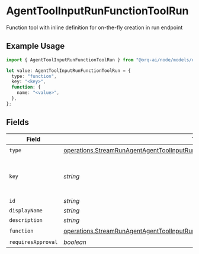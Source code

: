 # AgentToolInputRunFunctionToolRun

Function tool with inline definition for on-the-fly creation in run endpoint

## Example Usage

```typescript
import { AgentToolInputRunFunctionToolRun } from "@orq-ai/node/models/operations";

let value: AgentToolInputRunFunctionToolRun = {
  type: "function",
  key: "<key>",
  function: {
    name: "<value>",
  },
};
```

## Fields

| Field                                                                                                                                                                                          | Type                                                                                                                                                                                           | Required                                                                                                                                                                                       | Description                                                                                                                                                                                    |
| ---------------------------------------------------------------------------------------------------------------------------------------------------------------------------------------------- | ---------------------------------------------------------------------------------------------------------------------------------------------------------------------------------------------- | ---------------------------------------------------------------------------------------------------------------------------------------------------------------------------------------------- | ---------------------------------------------------------------------------------------------------------------------------------------------------------------------------------------------- |
| `type`                                                                                                                                                                                         | [operations.StreamRunAgentAgentToolInputRunAgentsRequestRequestBodySettingsTools14Type](../../models/operations/streamrunagentagenttoolinputrunagentsrequestrequestbodysettingstools14type.md) | :heavy_check_mark:                                                                                                                                                                             | N/A                                                                                                                                                                                            |
| `key`                                                                                                                                                                                          | *string*                                                                                                                                                                                       | :heavy_check_mark:                                                                                                                                                                             | Unique key of the tool as it will be displayed in the UI                                                                                                                                       |
| `id`                                                                                                                                                                                           | *string*                                                                                                                                                                                       | :heavy_minus_sign:                                                                                                                                                                             | N/A                                                                                                                                                                                            |
| `displayName`                                                                                                                                                                                  | *string*                                                                                                                                                                                       | :heavy_minus_sign:                                                                                                                                                                             | N/A                                                                                                                                                                                            |
| `description`                                                                                                                                                                                  | *string*                                                                                                                                                                                       | :heavy_minus_sign:                                                                                                                                                                             | N/A                                                                                                                                                                                            |
| `function`                                                                                                                                                                                     | [operations.StreamRunAgentAgentToolInputRunFunction](../../models/operations/streamrunagentagenttoolinputrunfunction.md)                                                                       | :heavy_check_mark:                                                                                                                                                                             | N/A                                                                                                                                                                                            |
| `requiresApproval`                                                                                                                                                                             | *boolean*                                                                                                                                                                                      | :heavy_minus_sign:                                                                                                                                                                             | N/A                                                                                                                                                                                            |